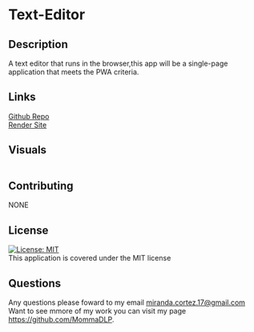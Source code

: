 # Text-Editor
 
## Description

 A text editor that runs in the browser,this app will be a single-page application that meets the PWA criteria.<br>


## Links

<a href="https://github.com/MommaDLP/Text-Editor">Github Repo</a><br>
<a href="https://text-editor-enxs.onrender.com">Render Site</a><br>

## Visuals

<img src="" />

## Contributing
NONE

## License

[![License: MIT](https://img.shields.io/badge/License-MIT-yellow.svg)](https://opensource.org/licenses/MIT)<br>
This application is covered under the MIT license

## Questions

  Any questions please foward to my email miranda.cortez.17@gmail.com<br>
  Want to see mmore of my work you can visit my page https://github.com/MommaDLP. 